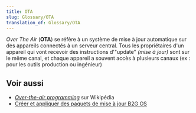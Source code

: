 ```yaml
---
title: OTA
slug: Glossary/OTA
translation_of: Glossary/OTA
---
```


_Over The Air_ (**OTA**) se réfère à un système de mise à jour automatique sur des appareils connectés à un serveur central. Tous les propriétaires d'un appareil qui vont recevoir des instructions d'"update" _(mise à jour)_ sont sur le même canal, et chaque appareil a souvent accès à plusieurs canaux (ex : pour les outils production ou ingénieur)

## Voir aussi

- [<i lang="en">Over-the-air programming</i>](https://fr.wikipedia.org/wiki/Over-the-air_programming) sur Wikipédia
- [Créer et appliquer des paquets de mise à jour B2G OS](/fr/docs/Archive/B2G_OS/Building_and_installing_Boot_to_Gecko/B2G_OS_update_packages)
